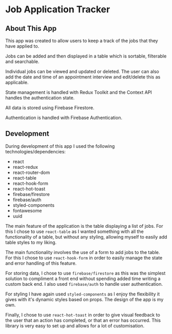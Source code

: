 # Job Application Tracker

## About This App

This app was created to allow users to keep a track of the jobs that they have applied to.

Jobs can be added and then displayed in a table which is sortable, filterable and searchable.

Individual jobs can be viewed and updated or deleted. The user can also add the date and time of an appointment interview and edit/delete this as applicable.

State management is handled with Redux Toolkit and the Context API handles the authentication state.

All data is stored using Firebase Firestore.

Authentication is handled with Firebase Authentication.

## Development

During development of this app I used the following technologies/dependencies:

- react
- react-redux
- react-router-dom
- react-table
- react-hook-form
- react-hot-toast
- firebase/firestore
- firebase/auth
- styled-components
- fontawesome
- uuid

The main feature of the application is the table displaying a list of jobs. For this I chose to use `react-table` as I wanted something with all the functionality of a table, but without any styling, allowing myself to easily add table styles to my liking.

The main functionality involves the use of a form to add jobs to the table. For this I chose to use `react-hook-form` in order to easily manage the state and error handling of this feature.

For storing data, I chose to use `firebase/firestore` as this was the simplest solution to compliment a front end without spending added time writing a custom back end. I also used `firebase/auth` to handle user authentication.

For styling I have again used `styled-components` as I enjoy the flexibility it gives with it's dynamic styles based on props. The design of the app is my own.

Finally, I chose to use `react-hot-toast` in order to give visual feedback to the user that an action has completed, or that an error has occurred. This library is very easy to set up and allows for a lot of customisation.
